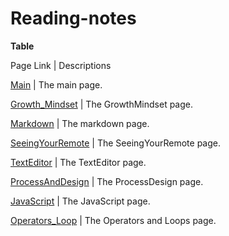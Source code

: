 # Reading-notes
**Table**

Page Link     |  Descriptions


[Main](https://sajaababneh.github.io/reading-notes/)    | The main page.

[Growth_Mindset](https://sajaababneh.github.io/reading-notes/Growthmindset)  | The GrowthMindset page.

[Markdown](https://sajaababneh.github.io/reading-notes/Markdown)  | The markdown page.

[SeeingYourRemote](https://sajaababneh.github.io/reading-notes/SeeingYourRemote)  | The SeeingYourRemote page.

[TextEditor](https://sajaababneh.github.io/reading-notes/Texteditor)  | The TextEditor page.

[ProcessAndDesign](https://sajaababneh.github.io/reading-notes/ProcessDesign)  | The ProcessDesign page.

[JavaScript](https://sajaababneh.github.io/reading-notes/Javascript)  | The JavaScript page.

[Operators_Loop](https://sajaababneh.github.io/reading-notes/OperatorsLoops)  | The Operators and Loops page.


